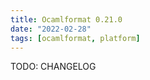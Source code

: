 ```yaml
---
title: Ocamlformat 0.21.0
date: "2022-02-28"
tags: [ocamlformat, platform]
---
```


TODO: CHANGELOG
